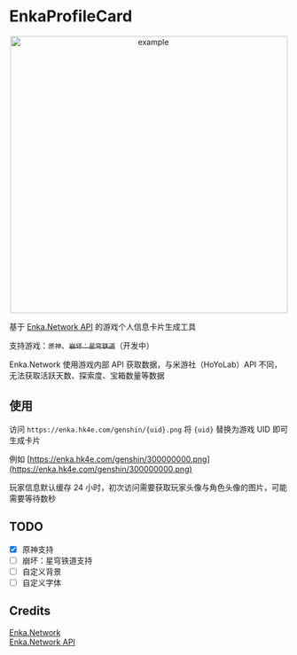 # EnkaProfileCard

<p align="center">
    <a href="https://enka.hk4e.com/genshin/103516099.png" target="_blank">
        <img src="https://enka.hk4e.com/genshin/103516099.png" alt="example" width="500">
    </a>
<p>

基于 [Enka.Network API](https://api.enka.network/) 的游戏个人信息卡片生成工具

支持游戏：`原神`、~~`崩坏：星穹铁道`~~（开发中）

Enka.Network 使用游戏内部 API 获取数据，与米游社（HoYoLab）API 不同，无法获取活跃天数、探索度、宝箱数量等数据

## 使用

访问 `https://enka.hk4e.com/genshin/{uid}.png` 将 `{uid}` 替换为游戏 UID 即可生成卡片

例如 [https://enka.hk4e.com/genshin/300000000.png](https://enka.hk4e.com/genshin/300000000.png)

玩家信息默认缓存 24 小时，初次访问需要获取玩家头像与角色头像的图片，可能需要等待数秒

## TODO

- [x] 原神支持
- [ ] 崩坏：星穹铁道支持
- [ ] 自定义背景
- [ ] 自定义字体

## Credits

[Enka.Network](https://enka.network/)  
[Enka.Network API](https://api.enka.network/)
